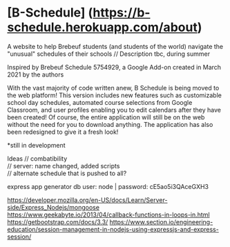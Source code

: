 # [B-Schedule] (https://b-schedule.herokuapp.com/about)
A website to help Brebeuf students (and students of the world) navigate the "unusual" schedules of their schools
// Description tbc, during summer

Inspired by Brebeuf Schedule 5754929, a Google Add-on created in March 2021 by the authors

With the vast majority of code written anew, B Schedule is being moved to the web platform!
This version includes new features such as customizable school day schedules, automated course selections from Google Classroom, and user profiles enabling you to edit calendars after they have been created! Of course, the entire application will still be on the web without the need for you to download anything. The application has also been redesigned to give it a fresh look!

*still in development

Ideas
// combatibility  
// server: name changed, added scripts  
// alternate schedule that is pushed to all?  


express app generator
db user: node | password: cE5ao5i3QAceGXH3

https://developer.mozilla.org/en-US/docs/Learn/Server-side/Express_Nodejs/mongoose
https://www.geekabyte.io/2013/04/callback-functions-in-loops-in.html
https://getbootstrap.com/docs/3.3/
https://www.section.io/engineering-education/session-management-in-nodejs-using-expressjs-and-express-session/